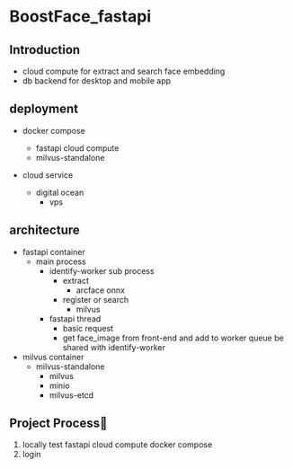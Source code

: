 # BoostFace_fastapi

## Introduction

- cloud compute for extract and search face embedding
- db backend for desktop and mobile app

## deployment

- docker compose
  - fastapi cloud compute
  - milvus-standalone

- cloud service
  - digital ocean
    - vps

## architecture

- fastapi container
  - main process
    - identify-worker sub process
      - extract
        - arcface onnx
      - register or search
        - milvus
    - fastapi thread
      - basic request
      - get face_image from front-end and add to worker queue be shared with identify-worker
- milvus container
  - milvus-standalone
    - milvus
    - minio
    - milvus-etcd

## Project Process🌈

1. locally test fastapi cloud compute docker compose
  1. login










